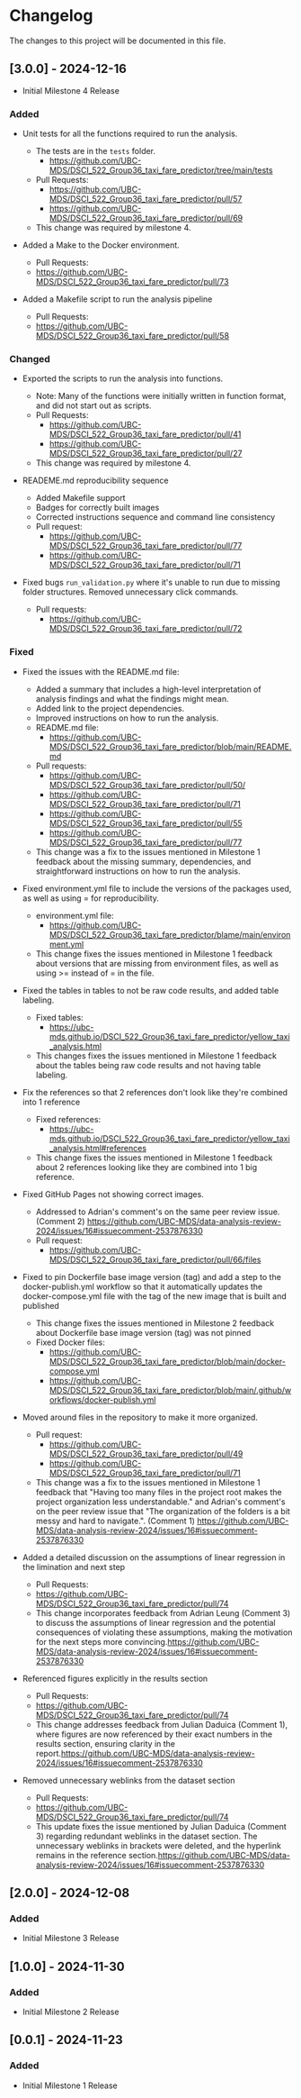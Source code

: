 # Changelog

The changes to this project will be documented in this file.

## [3.0.0] - 2024-12-16

- Initial Milestone 4 Release

### Added

- Unit tests for all the functions required to run the analysis. 
  - The tests are in the `tests` folder.
    - <https://github.com/UBC-MDS/DSCI_522_Group36_taxi_fare_predictor/tree/main/tests>
  - Pull Requests:
    - <https://github.com/UBC-MDS/DSCI_522_Group36_taxi_fare_predictor/pull/57>
    - <https://github.com/UBC-MDS/DSCI_522_Group36_taxi_fare_predictor/pull/69> 
  - This change was required by milestone 4.

- Added a Make to the Docker environment.
  - Pull Requests:
  - https://github.com/UBC-MDS/DSCI_522_Group36_taxi_fare_predictor/pull/73
 
- Added a Makefile script to run the analysis pipeline
  - Pull Requests:
  - https://github.com/UBC-MDS/DSCI_522_Group36_taxi_fare_predictor/pull/58


    
### Changed

- Exported the scripts to run the analysis into functions.
  - Note: Many of the functions were initially written in function format, and did not start out as scripts.
  - Pull Requests:
    - <https://github.com/UBC-MDS/DSCI_522_Group36_taxi_fare_predictor/pull/41> 
    - <https://github.com/UBC-MDS/DSCI_522_Group36_taxi_fare_predictor/pull/27>
  - This change was required by milestone 4.

- READEME.md reproducibility sequence
  - Added Makefile support
  - Badges for correctly built images
  - Corrected instructions sequence and command line consistency
  - Pull request:
    - https://github.com/UBC-MDS/DSCI_522_Group36_taxi_fare_predictor/pull/77
    - https://github.com/UBC-MDS/DSCI_522_Group36_taxi_fare_predictor/pull/71

- Fixed bugs `run_validation.py` where it's unable to run due to missing folder structures. Removed unnecessary click commands. 
  - Pull requests:
    - https://github.com/UBC-MDS/DSCI_522_Group36_taxi_fare_predictor/pull/72

### Fixed

- Fixed the issues with the README.md file:
  - Added a summary that includes a high-level interpretation of analysis findings and what the findings might mean.
  - Added link to the project dependencies.
  - Improved instructions on how to run the analysis.
  - README.md file:
    - <https://github.com/UBC-MDS/DSCI_522_Group36_taxi_fare_predictor/blob/main/README.md>
  - Pull requests:
    - <https://github.com/UBC-MDS/DSCI_522_Group36_taxi_fare_predictor/pull/50/> 
    - <https://github.com/UBC-MDS/DSCI_522_Group36_taxi_fare_predictor/pull/71> 
    - <https://github.com/UBC-MDS/DSCI_522_Group36_taxi_fare_predictor/pull/55>
    - <https://github.com/UBC-MDS/DSCI_522_Group36_taxi_fare_predictor/pull/77>
  - This change was a fix to the issues mentioned in Milestone 1 feedback about the missing summary, dependencies, and straightforward instructions on how to run the analysis.

- Fixed environment.yml file to include the versions of the packages used, as well as using = for reproducibility.
  - environment.yml file:
    - https://github.com/UBC-MDS/DSCI_522_Group36_taxi_fare_predictor/blame/main/environment.yml
  - This change fixes the issues mentioned in Milestone 1 feedback about versions that are missing from environment files, as well as using >= instead of = in the file.

- Fixed the tables in tables to not be raw code results, and added table labeling.
  - Fixed tables:
    - https://ubc-mds.github.io/DSCI_522_Group36_taxi_fare_predictor/yellow_taxi_analysis.html
  - This changes fixes the issues mentioned in Milestone 1 feedback about the tables being raw code results and not having table labeling.

- Fix the references so that 2 references don't look like they're combined into 1 reference
  - Fixed references:
    - https://ubc-mds.github.io/DSCI_522_Group36_taxi_fare_predictor/yellow_taxi_analysis.html#references 
  - This change fixes the issues mentioned in Milestone 1 feedback about 2 references looking like they are combined into 1 big reference.

- Fixed GitHub Pages not showing correct images. 
  - Addressed to Adrian's comment's on the same peer review issue. (Comment 2) https://github.com/UBC-MDS/data-analysis-review-2024/issues/16#issuecomment-2537876330
  - Pull request:
    - https://github.com/UBC-MDS/DSCI_522_Group36_taxi_fare_predictor/pull/66/files

- Fixed to pin Dockerfile base image version (tag) and add a step to the docker-publish.yml workflow so that it automatically updates the docker-compose.yml file with the tag of the new image that is built and published
  - This change fixes the issues mentioned in Milestone 2 feedback about Dockerfile base image version (tag) was not pinned
  - Fixed Docker files:
    - https://github.com/UBC-MDS/DSCI_522_Group36_taxi_fare_predictor/blob/main/docker-compose.yml
    - https://github.com/UBC-MDS/DSCI_522_Group36_taxi_fare_predictor/blob/main/.github/workflows/docker-publish.yml
   
- Moved around files in the repository to make it more organized.
  - Pull request:
    - https://github.com/UBC-MDS/DSCI_522_Group36_taxi_fare_predictor/pull/49
    - https://github.com/UBC-MDS/DSCI_522_Group36_taxi_fare_predictor/pull/71
  - This change was a fix to the issues mentioned in Milestone 1 feedback that "Having too many files in the project root makes the project organization less understandable." and Adrian's comment's on the peer review issue that "The organization of the folders is a bit messy and hard to navigate.". (Comment 1) https://github.com/UBC-MDS/data-analysis-review-2024/issues/16#issuecomment-2537876330

- Added a detailed discussion on the assumptions of linear regression in the limination and next step
  - Pull Requests:
  - https://github.com/UBC-MDS/DSCI_522_Group36_taxi_fare_predictor/pull/74
  - This change incorporates feedback from Adrian Leung (Comment 3) to discuss the assumptions of linear regression and the potential consequences of violating these assumptions, making the motivation for the next steps more convincing.https://github.com/UBC-MDS/data-analysis-review-2024/issues/16#issuecomment-2537876330

- Referenced figures explicitly in the results section
  - Pull Requests:
  - https://github.com/UBC-MDS/DSCI_522_Group36_taxi_fare_predictor/pull/74
  - This change addresses feedback from Julian Daduica (Comment 1), where figures are now referenced by their exact numbers in the results section, ensuring clarity in the report.https://github.com/UBC-MDS/data-analysis-review-2024/issues/16#issuecomment-2537876330
- Removed unnecessary weblinks from the dataset section
  - Pull Requests:
  - https://github.com/UBC-MDS/DSCI_522_Group36_taxi_fare_predictor/pull/74
  - This update fixes the issue mentioned by Julian Daduica (Comment 3) regarding redundant weblinks in the dataset section. The unnecessary weblinks in brackets were deleted, and the hyperlink remains in the reference section.https://github.com/UBC-MDS/data-analysis-review-2024/issues/16#issuecomment-2537876330

## [2.0.0] - 2024-12-08

### Added

- Initial Milestone 3 Release

## [1.0.0] - 2024-11-30

### Added

- Initial Milestone 2 Release

## [0.0.1] - 2024-11-23

### Added

- Initial Milestone 1 Release
